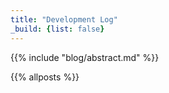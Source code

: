 ```yaml
---
title: "Development Log"
_build: {list: false}
---
```


{{% include "blog/abstract.md" %}}

{{% allposts %}}
